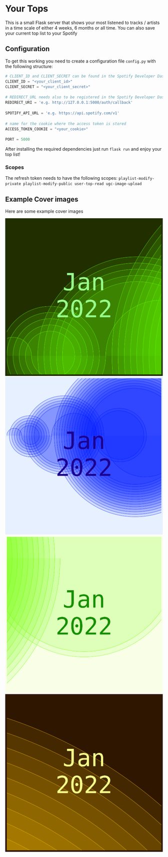 # Your Tops

This is a small Flask server that shows your most listened to tracks / artists in a time scale of either
4 weeks, 6 months or all time. You can also save your current top list to your Spotify

## Configuration
To get this working you need to create a configuration file ``config.py`` with the following structure:

```python
# CLIENT_ID and CLIENT_SECRET can be found in the Spotify Developer Dashboard
CLIENT_ID = "<your_client_id>"
CLIENT_SECRET = "<your_client_secret>"

# REDIRECT_URL needs also to be registered in the Spotify Developer Dashboard
REDIRECT_URI = 'e.g. http://127.0.0.1:5000/auth/callback'

SPOTIFY_API_URL = 'e.g. https://api.spotify.com/v1'

# name for the cookie where the access token is stored
ACCESS_TOKEN_COOKIE = "<your_cookie>"

PORT = 5000
```
After installing the required dependencies just run ``flask run`` and enjoy your top list!

### Scopes
The refresh token needs to have the following scopes: ``playlist-modify-private playlist-modify-public user-top-read ugc-image-upload``


## Example Cover images
Here are some example cover images

![Example 1](images/example1.png)
![Example 2](images/example2.png)
![Example 3](images/example3.png)
![Example 4](images/example4.png)